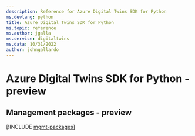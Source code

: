 ```yaml
---
description: Reference for Azure Digital Twins SDK for Python
ms.devlang: python
title: Azure Digital Twins SDK for Python
ms.topic: reference
ms.author: jgalla
ms.service: digitaltwins
ms.data: 10/31/2022
author: johngallardo
---
```

# Azure Digital Twins SDK for Python - preview

## Management packages - preview
[!INCLUDE [mgmt-packages](digital-twins-mgmt-index.md)]
